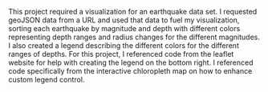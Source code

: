 This project required a visualization for an earthquake data set. I requested geoJSON data from a URL and used that data to fuel my visualization, sorting each earthquake by magnitude and depth with different colors representing depth ranges and radius changes for the different magnitudes.
I also created a legend describing the different colors for the different ranges of depths.
For this project, I referenced code from the leaflet website for help with creating the legend on the bottom right. I referenced code specifically from the interactive chloropleth map on how to enhance custom legend control. 
